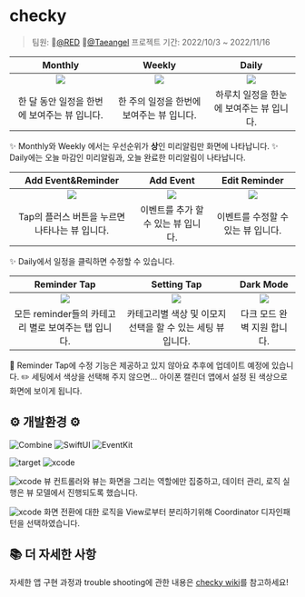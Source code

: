# checky 

> 팀원: 🍒[@RED](https://github.com/cherrishRed) 👼[@Taeangel](https://github.com/Taeangel)
> 프로젝트 기간: 2022/10/3 ~ 2022/11/16

|Monthly|Weekly|Daily|
|:-:|:-:|:-:|
|![](https://i.imgur.com/TQxbCJX.png)|![](https://i.imgur.com/YfsrsDG.png)|![](https://i.imgur.com/RAcjd2I.png)|
한 달 동안 일정을 한번에 보여주는 뷰 입니다.|한 주의 일정을 한번에 보여주는 뷰 입니다.| 하루치 일정을 한눈에 보여주는 뷰 입니다. 

✨ Monthly와 Weekly 에서는 우선순위가 **상**인 미리알림만 화면에 나타납니다. 
✨ Daily에는 오늘 마감인 미리알림과, 오늘 완료한 미리알림이 나타납니다. 

|Add Event&Reminder|Add Event|Edit Reminder|
|:-:|:-:|:-:|
|![](https://i.imgur.com/MSkECrn.png)|![](https://i.imgur.com/w0IRr2n.png)|![](https://i.imgur.com/r4wsvNf.png)|
|Tap의 플러스 버튼을 누르면 나타나는 뷰 입니다.|이벤트를 추가 할 수 있는 뷰 입니다.|이벤트를 수정할 수 있는 뷰 입니다.|

✨ Daily에서 일정을 클릭하면 수정할 수 있습니다. 

|Reminder Tap|Setting Tap|Dark Mode|
|:-:|:-:|:-:|
|![](https://i.imgur.com/P9GC2RJ.png)|![](https://i.imgur.com/UMrd4Ky.png)|![](https://i.imgur.com/WQ4ljhv.png)|
|모든 reminder들의 카테고리 별로 보여주는 탭 입니다.| 카테고리별 색상 및 이모지 선택을 할 수 있는 세팅 뷰 입니다. |다크 모드 완벽 지원 합니다.|

🥲 Reminder Tap에 수정 기능은 제공하고 있지 않아요 추후에 업데이트 예정에 있습니다.
✏️ 세팅에서 색상을 선택해 주지 않으면... 아이폰 캘린더 앱에서 설정 된 색상으로 화면에 보이게 됩니다. 

## ⚙️ 개발환경 ⚙️
![Combine](https://img.shields.io/badge/Combine-F05138?style=for-the-badge&logo=swift&logoColor=white) ![SwiftUI](https://img.shields.io/badge/SwiftUI-f5bc42?style=for-the-badge&logo=swift&logoColor=white) ![EventKit](https://img.shields.io/badge/EventKit-0A9EDC?style=for-the-badge&logo=swift&logoColor=white)

![target](https://img.shields.io/badge/target-iOS15-16a87c?style=for-the-badge&logo=apple&logoColor=white) ![xcode](https://img.shields.io/badge/Xcode-14.1-5164e0?style=for-the-badge&logo=xcode&logoColor=white)

![xcode](https://img.shields.io/badge/MVVM-900be3?style=for-the-badge)
뷰 컨트롤러와 뷰는 화면을 그리는 역할에만 집중하고, 데이터 관리, 로직 실행은 뷰 모델에서 진행되도록 했습니다.

![xcode](https://img.shields.io/badge/Coordinator-d42464?style=for-the-badge)
화면 전환에 대한 로직을 View로부터 분리하기위해 Coordinator 디자인패턴을 선택하였습니다.

## 📚  더 자세한 사항 
자세한 앱 구현 과정과 trouble shooting에 관한 내용은 [checky wiki](https://github.com/cherrishRed/checky/wiki)를 참고하세요!
